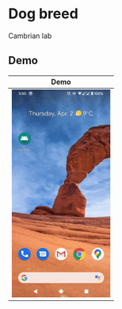 # Dog breed

Cambrian lab

## Demo

| Demo                                                           |
| -------------------------------------------------------------- | 
| <img src="./images/demo.gif" alt="Demo" height="420" /> |
